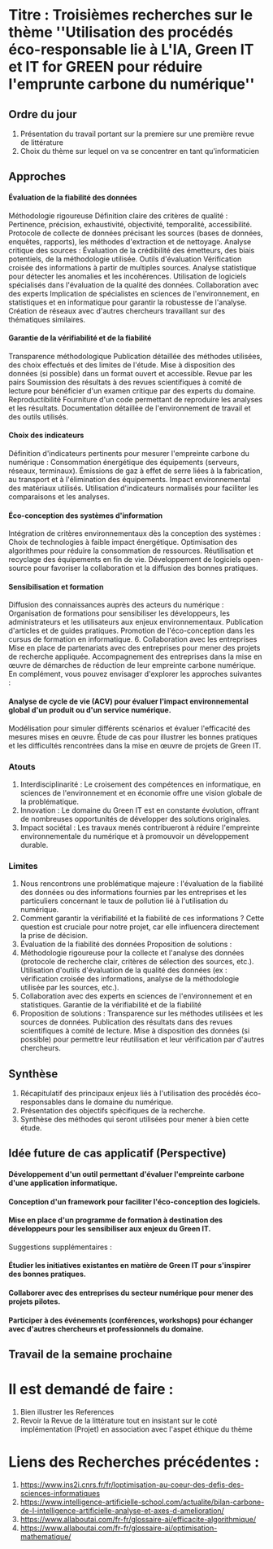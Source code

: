 # Titre :  Troisièmes recherches sur le thème ''Utilisation des procédés éco-responsable lie  à L'IA, Green IT et IT for GREEN pour réduire l'emprunte carbone du numérique''

## Ordre du jour
1. Présentation du travail portant sur la premiere sur une première revue de littérature
2. Choix du thème sur lequel on va se concentrer en tant qu'informaticien 
## Approches 
#### Évaluation de la fiabilité des données
Méthodologie rigoureuse
Définition claire des critères de qualité : Pertinence, précision, exhaustivité, objectivité, temporalité, accessibilité.
Protocole de collecte de données précisant les sources (bases de données, enquêtes, rapports), les méthodes d'extraction et de nettoyage.
Analyse critique des sources : Évaluation de la crédibilité des émetteurs, des biais potentiels, de la méthodologie utilisée.
Outils d'évaluation
Vérification croisée des informations à partir de multiples sources.
Analyse statistique pour détecter les anomalies et les incohérences.
Utilisation de logiciels spécialisés dans l'évaluation de la qualité des données.
Collaboration avec des experts
Implication de spécialistes en sciences de l'environnement, en statistiques et en informatique pour garantir la robustesse de l'analyse.
Création de réseaux avec d'autres chercheurs travaillant sur des thématiques similaires.
#### Garantie de la vérifiabilité et de la fiabilité
Transparence méthodologique
Publication détaillée des méthodes utilisées, des choix effectués et des limites de l'étude.
Mise à disposition des données (si possible) dans un format ouvert et accessible.
Revue par les pairs
Soumission des résultats à des revues scientifiques à comité de lecture pour bénéficier d'un examen critique par des experts du domaine.
Reproductibilité
Fourniture d'un code permettant de reproduire les analyses et les résultats.
Documentation détaillée de l'environnement de travail et des outils utilisés.
#### Choix des indicateurs
Définition d'indicateurs pertinents pour mesurer l'empreinte carbone du numérique :
Consommation énergétique des équipements (serveurs, réseaux, terminaux).
Émissions de gaz à effet de serre liées à la fabrication, au transport et à l'élimination des équipements.
Impact environnemental des matériaux utilisés.
Utilisation d'indicateurs normalisés pour faciliter les comparaisons et les analyses.
#### Éco-conception des systèmes d'information
Intégration de critères environnementaux dès la conception des systèmes :
Choix de technologies à faible impact énergétique.
Optimisation des algorithmes pour réduire la consommation de ressources.
Réutilisation et recyclage des équipements en fin de vie.
Développement de logiciels open-source pour favoriser la collaboration et la diffusion des bonnes pratiques.
#### Sensibilisation et formation
Diffusion des connaissances auprès des acteurs du numérique :
Organisation de formations pour sensibiliser les développeurs, les administrateurs et les utilisateurs aux enjeux environnementaux.
Publication d'articles et de guides pratiques.
Promotion de l'éco-conception dans les cursus de formation en informatique.
6. Collaboration avec les entreprises
Mise en place de partenariats avec des entreprises pour mener des projets de recherche appliquée.
Accompagnement des entreprises dans la mise en œuvre de démarches de réduction de leur empreinte carbone numérique.
En complément, vous pouvez envisager d'explorer les approches suivantes :

#### Analyse de cycle de vie (ACV) pour évaluer l'impact environnemental global d'un produit ou d'un service numérique.
Modélisation pour simuler différents scénarios et évaluer l'efficacité des mesures mises en œuvre.
Étude de cas pour illustrer les bonnes pratiques et les difficultés rencontrées dans la mise en œuvre de projets de Green IT.
 
### Atouts 
1. Interdisciplinarité : Le croisement des compétences en informatique, en sciences de l'environnement et en économie offre une vision globale de la problématique.
2. Innovation : Le domaine du Green IT est en constante évolution, offrant de nombreuses opportunités de développer des solutions originales.
3. Impact sociétal : Les travaux menés contribueront à réduire l'empreinte environnementale du numérique et à promouvoir un développement durable.
### Limites
1. Nous rencontrons une problématique majeure : l'évaluation de la fiabilité des données ou des informations fournies par les entreprises et les particuliers concernant le taux de pollution lié à l'utilisation du numérique.
2. Comment garantir la vérifiabilité et la fiabilité de ces informations ? Cette question est cruciale pour notre projet, car elle influencera directement la prise de décision.
3. Évaluation de la fiabilité des données
Proposition de solutions :
4. Méthodologie rigoureuse pour la collecte et l'analyse des données (protocole de recherche clair, critères de sélection des sources, etc.).
Utilisation d'outils d'évaluation de la qualité des données (ex : vérification croisée des informations, analyse de la méthodologie utilisée par les sources, etc.).
5. Collaboration avec des experts en sciences de l'environnement et en statistiques.
Garantie de la vérifiabilité et de la fiabilité
6. Proposition de solutions :
Transparence sur les méthodes utilisées et les sources de données.
Publication des résultats dans des revues scientifiques à comité de lecture.
Mise à disposition des données (si possible) pour permettre leur réutilisation et leur vérification par d'autres chercheurs.
## Synthèse
1. Récapitulatif des principaux enjeux liés à l'utilisation des procédés éco-responsables dans le domaine du numérique.
2. Présentation des objectifs spécifiques de la recherche.
3. Synthèse des méthodes qui seront utilisées pour mener à bien cette étude.

## Idée future de cas applicatif (Perspective)
#### Développement d'un outil permettant d'évaluer l'empreinte carbone d'une application informatique.
#### Conception d'un framework pour faciliter l'éco-conception des logiciels.
#### Mise en place d'un programme de formation à destination des développeurs pour les sensibiliser aux enjeux du Green IT.
Suggestions supplémentaires :
#### Étudier les initiatives existantes en matière de Green IT pour s'inspirer des bonnes pratiques.
#### Collaborer avec des entreprises du secteur numérique pour mener des projets pilotes.
#### Participer à des événements (conférences, workshops) pour échanger avec d'autres chercheurs et professionnels du domaine.
## Travail de la semaine prochaine
# Il est demandé de faire :
1. Bien illustrer les References
2.  Revoir la Revue de la littérature tout en insistant sur le coté implémentation (Projet) en association avec l'aspet éthique du thème
# Liens des Recherches précédentes :
1. https://www.ins2i.cnrs.fr/fr/loptimisation-au-coeur-des-defis-des-sciences-informatiques
2. https://www.intelligence-artificielle-school.com/actualite/bilan-carbone-de-l-intelligence-artificielle-analyse-et-axes-d-amelioration/
3. https://www.allaboutai.com/fr-fr/glossaire-ai/efficacite-algorithmique/
4. https://www.allaboutai.com/fr-fr/glossaire-ai/optimisation-mathematique/

